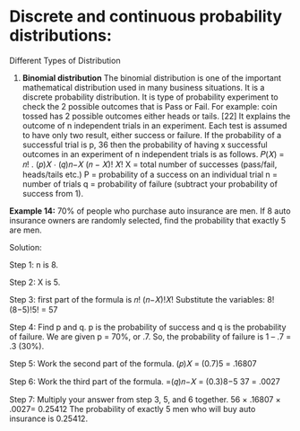 # Discrete and continuous probability distributions:
Different Types of Distribution

1) **Binomial distribution**
The binomial distribution is one of the important mathematical distribution used in many business situations. It is a discrete probability distribution. It is type of probability experiment to check the 2 possible outcomes that is Pass or Fail. For example: coin tossed has 2 possible outcomes either heads or tails. [22]
It explains the outcome of n independent trials in an experiment. Each test is assumed to have only two result, either success or failure. If the probability of a successful trial is p,
36
 then the probability of having x successful outcomes in an experiment of n independent trials is as follows.
𝑃(𝑋) = 𝑛! . (𝑝)𝑋 ⋅ (𝑞)𝑛−𝑋 (𝑛 − 𝑋)! 𝑋!
X = total number of successes (pass/fail, heads/tails etc.)
P = probability of a success on an individual trial
n = number of trials
q = probability of failure (subtract your probability of success from 1).


**Example 14:** 70% of people who purchase auto insurance are men. If 8 auto insurance owners are randomly selected, find the probability that exactly 5 are men.

Solution: 

Step 1: n is 8.

Step 2: X is 5.

Step 3: first part of the formula is
𝑛! (𝑛−𝑋)!𝑋!
Substitute the variables:
8! (8−5)!5!
= 57

Step 4: Find p and q.
p is the probability of success and q is the probability of failure. We are given p = 70%, or .7. So, the probability of failure is 1 – .7 = .3 (30%).

Step 5: Work the second part of the formula.
(𝑝)𝑋 = (0.7)5
= .16807

Step 6: Work the third part of the formula. =(𝑞)𝑛−𝑋
= (0.3)8−5
   37
 = .0027

Step 7: Multiply your answer from step 3, 5, and 6 together. 56 × .16807 × .0027= 0.25412
The probability of exactly 5 men who will buy auto insurance is 0.25412.
